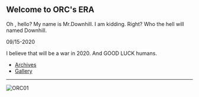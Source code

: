 ## Welcome to ORC's ERA

Oh , hello? My name is Mr.Downhill. I am kidding. Right? Who the hell will named Downhill.

09/15-2020

I believe that will be a war in 2020. And GOOD LUCK humans.


- [Archives](http://orcsera.com/archive)
- [Gallery](http://orcsera.com/gallery)

--------------------------------------------------------
![ORC01](https://www.orcsera.com/gallery/orc1.jpg) 

